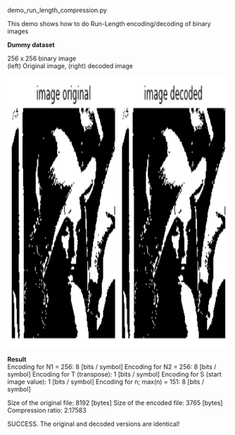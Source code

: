 demo_run_length_compression.py

This demo shows how to do Run-Length encoding/decoding of binary images

**Dummy dataset**<br/>

256 x 256 binary image <br/>
(left) Original image, (right) decoded image
<p align="center">
  <img src="images_original_and_decoded.png" width="720" height="620"/>
</p>

**Result** <br/>
Encoding for N1 = 256: 8 [bits / symbol]
Encoding for N2 = 256: 8 [bits / symbol]
Encoding for T (transpose): 1 [bits / symbol]
Encoding for S (start image value): 1 [bits / symbol]
Encoding for n; max(n) = 151: 8 [bits / symbol]

Size of the original file: 8192 [bytes]
Size of the encoded file: 3765 [bytes]
Compression ratio:  2.17583

SUCCESS. The original and decoded versions are identical!
